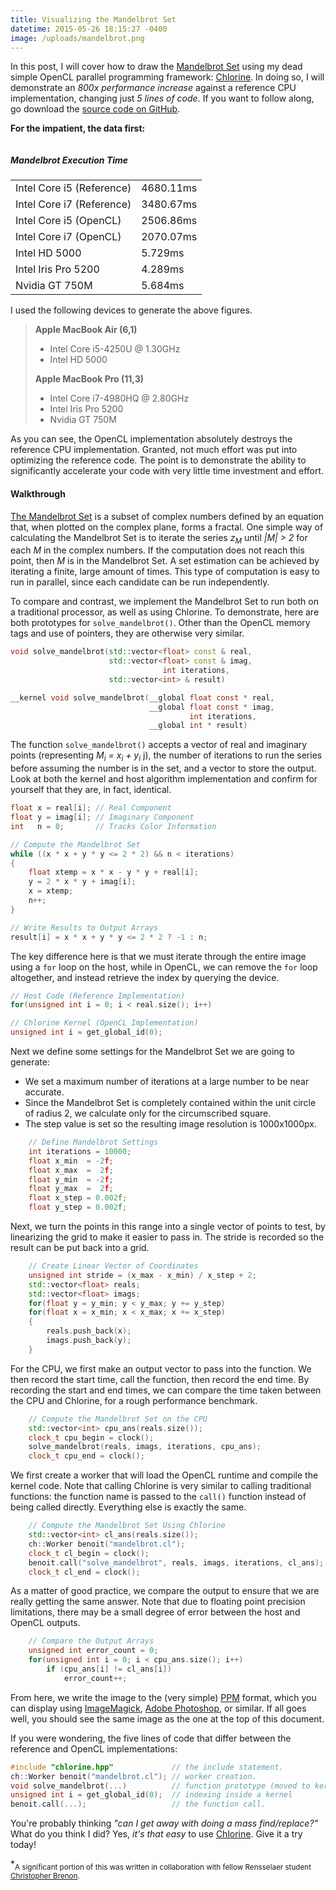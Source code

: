 ```yaml
---
title: Visualizing the Mandelbrot Set
datetime: 2015-05-26 18:15:27 -0400
image: /uploads/mandelbrot.png
---
```

In this post, I will cover how to draw the [Mandelbrot Set](http://en.wikipedia.org/wiki/mandelbrot_set) using my dead simple OpenCL parallel programming framework: [Chlorine](https://github.com/Polytonic/Chlorine/). In doing so, I will demonstrate an *800x performance increase* against a reference CPU implementation, changing just *5 lines of code*. If you want to follow along, go download the [source code on GitHub](https://github.com/Polytonic/Chlorine/tree/master/examples/mandelbrot).

**For the impatient, the data first:**

<div style="overflow-x: auto; overflow-y: hidden;"><div id="mandelbrot-chart"></div></div>
<script src="https://www.google.com/jsapi/"></script>
<script>

    // Load the Google Charting API
    google.load("visualization", "1.0", {"packages":["corechart"]});
    google.setOnLoadCallback(draw);
    function draw() {

        // Construct the Data Table
        var data = google.visualization.arrayToDataTable([

            ["Device", "Speed (ms)", { role: "style" }],
            ["Intel Core i5 (Reference)", 4680.11, "green"],
            ["Intel Core i7 (Reference)", 3480.67, "green"],
            ["Intel Core i5 (OpenCL)",    2506.86, "blue"],
            ["Intel Core i7 (OpenCL)",    2070.07, "blue"],
            ["Intel HD 5000",             5.729,   "blue"],
            ["Intel Iris Pro 5200",       4.289,   "blue"],
            ["Nvidia GT 750M",            5.684,   "blue"],

        ]);

        // Set Google Charting Options
        var options = {

            title: "Mandelbrot Execution Time (ms)",
            backgroundColor: { fill: "rgb(255, 250, 245)"},
            chartArea: { width: "40%", height: "70%" },
            hAxis: { logScale: true },
            legend: { position: "none" }

        };

        // Instantiate and Draw the Chart
        var el = document.getElementById("mandelbrot-chart");
        var chart = new google.visualization.BarChart(el);
        chart.draw(data, options);
    }

</script>

<noscript>
    <h5> Mandelbrot Execution Time</h5>
    <table>
        <tr><td>Intel Core i5 (Reference)</td><td>4680.11ms</td></tr>
        <tr><td>Intel Core i7 (Reference)</td><td>3480.67ms</td></tr>
        <tr><td>Intel Core i5 (OpenCL)</td>   <td>2506.86ms</td></tr>
        <tr><td>Intel Core i7 (OpenCL)</td>   <td>2070.07ms</td></tr>
        <tr><td>Intel HD 5000</td>            <td>5.729ms</td></tr>
        <tr><td>Intel Iris Pro 5200</td>      <td>4.289ms</td></tr>
        <tr><td>Nvidia GT 750M</td>           <td>5.684ms</td></tr>
    </table>
</noscript>

I used the following devices to generate the above figures.

>**Apple MacBook Air (6,1)**
> - Intel Core i5-4250U @ 1.30GHz
> - Intel HD 5000
>
>**Apple MacBook Pro (11,3)**
> - Intel Core i7-4980HQ @ 2.80GHz
> - Intel Iris Pro 5200
> - Nvidia GT 750M

As you can see, the OpenCL implementation absolutely destroys the reference CPU implementation. Granted, not much effort was put into optimizing the reference code. The point is to demonstrate the ability to significantly accelerate your code with very little time investment and effort.

#### Walkthrough

[The Mandelbrot Set](http://en.wikipedia.org/wiki/mandelbrot_set) is a subset of complex numbers defined by an equation that, when plotted on the complex plane, forms a fractal. One simple way of calculating the Mandelbrot Set is to iterate the series *z<sub>M</sub>* until *|M| > 2* for each *M* in the complex numbers.  If the computation does not reach this point, then *M* is in the Mandelbrot Set. A set estimation can be achieved by iterating a finite, large amount of times. This type of computation is easy to run in parallel, since each candidate can be run independently.

To compare and contrast, we implement the Mandelbrot Set to run both on a traditional processor, as well as using Chlorine. To demonstrate, here are both prototypes for `solve_mandelbrot()`. Other than the OpenCL memory tags and use of pointers, they are otherwise very similar.

```c++
void solve_mandelbrot(std::vector<float> const & real,
                      std::vector<float> const & imag,
                                  int iterations,
                      std::vector<int> & result)
```
```c
__kernel void solve_mandelbrot(__global float const * real,
                               __global float const * imag,
                                        int iterations,
                               __global int * result)
```


The function `solve_mandelbrot()` accepts a vector of real and imaginary points (representing *M<sub>i</sub> = x<sub>i</sub> + y<sub>i</sub>* j), the number of iterations to run the series before assuming the number is in the set, and a vector to store the output. Look at both the kernel and host algorithm implementation and confirm for yourself that they are, in fact, identical.

```c++
float x = real[i]; // Real Component
float y = imag[i]; // Imaginary Component
int   n = 0;       // Tracks Color Information

// Compute the Mandelbrot Set
while ((x * x + y * y <= 2 * 2) && n < iterations)
{
    float xtemp = x * x - y * y + real[i];
    y = 2 * x * y + imag[i];
    x = xtemp;
    n++;
}

// Write Results to Output Arrays
result[i] = x * x + y * y <= 2 * 2 ? -1 : n;
```

The key difference here is that we must iterate through the entire image using a `for` loop on the host, while in OpenCL, we can remove the `for` loop altogether, and instead retrieve the index by querying the device.

```c++
// Host Code (Reference Implementation)
for(unsigned int i = 0; i < real.size(); i++)

// Chlorine Kernel (OpenCL Implementation)
unsigned int i = get_global_id(0);
```
Next we define some settings for the Mandelbrot Set we are going to generate:

- We set a maximum number of iterations at a large number to be near accurate.
- Since the Mandelbrot Set is completely contained within the unit circle of radius 2, we calculate only for the circumscribed square.
- The step value is set so the resulting image resolution is 1000x1000px.

```c++
    // Define Mandelbrot Settings
    int iterations = 10000;
    float x_min  = -2f;
    float x_max  =  2f;
    float y_min  = -2f;
    float y_max  =  2f;
    float x_step = 0.002f;
    float y_step = 0.002f;
```

Next, we turn the points in this range into a single vector of points to test, by linearizing the grid to make it easier to pass in. The stride is recorded so the result can be put back into a grid.

```cpp
    // Create Linear Vector of Coordinates
    unsigned int stride = (x_max - x_min) / x_step + 2;
    std::vector<float> reals;
    std::vector<float> imags;
    for(float y = y_min; y < y_max; y += y_step)
    for(float x = x_min; x < x_max; x += x_step)
    {
        reals.push_back(x);
        imags.push_back(y);
    }
```

For the CPU, we first make an output vector to pass into the function. We then record the start time, call the function, then record the end time. By recording the start and end times, we can compare the time taken between the CPU and Chlorine, for a rough performance benchmark.

```cpp
    // Compute the Mandelbrot Set on the CPU
    std::vector<int> cpu_ans(reals.size());
    clock_t cpu_begin = clock();
    solve_mandelbrot(reals, imags, iterations, cpu_ans);
    clock_t cpu_end = clock();
```

We first create a worker that will load the OpenCL runtime and compile the kernel code. Note that calling Chlorine is very similar to calling traditional functions: the function name is passed to the `call()` function instead of being called directly. Everything else is exactly the same.

```cpp
    // Compute the Mandelbrot Set Using Chlorine
    std::vector<int> cl_ans(reals.size());
    ch::Worker benoit("mandelbrot.cl");
    clock_t cl_begin = clock();
    benoit.call("solve_mandelbrot", reals, imags, iterations, cl_ans);
    clock_t cl_end = clock();
```

As a matter of good practice, we compare the output to ensure that we are really getting the same answer. Note that due to floating point precision limitations, there may be a small degree of error between the host and OpenCL outputs.

```cpp
    // Compare the Output Arrays
    unsigned int error_count = 0;
    for(unsigned int i = 0; i < cpu_ans.size(); i++)
        if (cpu_ans[i] != cl_ans[i])
            error_count++;
```

From here, we write the image to the (very simple) [PPM](http://en.wikipedia.org/wiki/Netpbm_format) format, which you can display using [ImageMagick](http://www.imagemagick.org/), [Adobe Photoshop](www.adobe.com/products/photoshop.html), or similar. If all goes well, you should see the same image as the one at the top of this document.

If you were wondering, the five lines of code that differ between the reference and OpenCL implementations:

```cpp
#include "chlorine.hpp"             // the include statement.
ch::Worker benoit("mandelbrot.cl"); // worker creation.
void solve_mandelbrot(...)          // function prototype (moved to kernel).
unsigned int i = get_global_id(0);  // indexing inside a kernel
benoit.call(...);                   // the function call.
```

You're probably thinking *"can I get away with doing a mass find/replace?"* What do you think I did? Yes, *it's that easy* to use [Chlorine](https://github.com/Polytonic/Chlorine/). Give it a try today!

*<sub>A significant portion of this was written in collaboration with fellow Rensselaer student [Christopher Brenon](https://github.com/breadknock).</sub>
